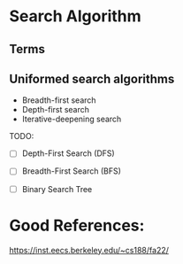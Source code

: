 # Search Algorithm

## Terms

## Uniformed search algorithms
- Breadth-first search
- Depth-first search
- Iterative-deepening search

TODO:
- [ ] Depth-First Search (DFS)
- [ ] Breadth-First Search (BFS)
- [ ] Binary Search Tree



# Good References:
https://inst.eecs.berkeley.edu/~cs188/fa22/
